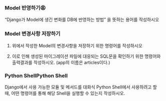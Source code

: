 ### Model 반영하기:weary:

“Django가 Model에 생긴 변화를 DB에 반영하는 방법” 을 뜻하는 용어를 작성하시오



### Model 변경사항 저장하기

1. 위에서 작성한 Model의 변경사항을 저장하기 위한 명령어를 작성하시오

2. 이로 인해 생성된 마이그레이션 파일에 대응되는 SQL문을 확인하기 위한 명령어와
   출력결과를 작성하시오. (app의 이름은 articles이다.)

### Python ShellPython Shell

Django에서 사용 가능한 모듈 및 메서드를 대화식 Python Shell에서 사용하려고 할 때,
어떤 명령어를 통해 해당 Shell을 실행할 수 있는지 작성하시오.
